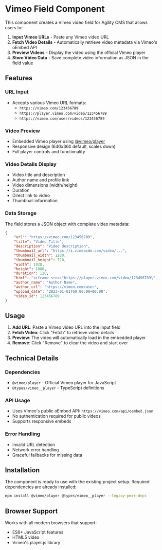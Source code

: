 # Vimeo Field Component

This component creates a Vimeo video field for Agility CMS that allows users to:

1. **Input Vimeo URLs** - Paste any Vimeo video URL
2. **Fetch Video Details** - Automatically retrieve video metadata via Vimeo's oEmbed API
3. **Preview Videos** - Display the video using the official Vimeo player
4. **Store Video Data** - Save complete video information as JSON in the field value

## Features

### URL Input

-   Accepts various Vimeo URL formats:
    -   `https://vimeo.com/123456789`
    -   `https://player.vimeo.com/video/123456789`
    -   `https://vimeo.com/user/videos/123456789`

### Video Preview

-   Embedded Vimeo player using [@vimeo/player](https://github.com/vimeo/player.js)
-   Responsive design (640x360 default, scales down)
-   Full player controls and functionality

### Video Details Display

-   Video title and description
-   Author name and profile link
-   Video dimensions (width/height)
-   Duration
-   Direct link to video
-   Thumbnail information

### Data Storage

The field stores a JSON object with complete video metadata:

```json
{
	"url": "https://vimeo.com/123456789",
	"title": "Video Title",
	"description": "Video description",
	"thumbnail_url": "https://i.vimeocdn.com/video/...",
	"thumbnail_width": 1280,
	"thumbnail_height": 720,
	"width": 1920,
	"height": 1080,
	"duration": 120,
	"html": "<iframe src=\"https://player.vimeo.com/video/123456789\" ...",
	"author_name": "Author Name",
	"author_url": "https://vimeo.com/user",
	"upload_date": "2023-01-01T00:00:00+00:00",
	"video_id": 123456789
}
```

## Usage

1. **Add URL**: Paste a Vimeo video URL into the input field
2. **Fetch Video**: Click "Fetch" to retrieve video details
3. **Preview**: The video will automatically load in the embedded player
4. **Remove**: Click "Remove" to clear the video and start over

## Technical Details

### Dependencies

-   `@vimeo/player` - Official Vimeo player for JavaScript
-   `@types/vimeo__player` - TypeScript definitions

### API Usage

-   Uses Vimeo's public oEmbed API: `https://vimeo.com/api/oembed.json`
-   No authentication required for public videos
-   Supports responsive embeds

### Error Handling

-   Invalid URL detection
-   Network error handling
-   Graceful fallbacks for missing data

## Installation

The component is ready to use with the existing project setup. Required dependencies are already installed:

```bash
npm install @vimeo/player @types/vimeo__player --legacy-peer-deps
```

## Browser Support

Works with all modern browsers that support:

-   ES6+ JavaScript features
-   HTML5 video
-   Vimeo's player.js library
